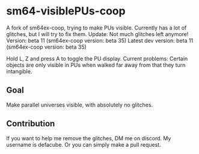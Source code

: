 # sm64-visiblePUs-coop
A fork of sm64ex-coop, trying to make PUs visible.
Currently has a lot of glitches, but I will try to fix them.
Update: Not much glitches left anymore!
Version: beta 11 (sm64ex-coop version: beta 35)
Latest dev version: beta 11 (sm64ex-coop version: beta 35)

Hold L, Z and press A to toggle the PU display.
Current problems: Certain objects are only visible in PUs when walked far away from that they turn intangible.

## Goal
Make parallel universes visible, with absolutely no glitches.

## Contribution
If you want to help me remove the glitches, DM me on discord. My username is defacube.
Or you can simply make a pull request.
